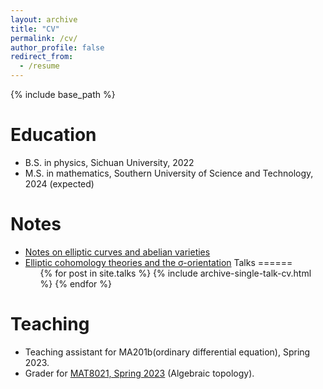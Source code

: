 ```yaml
---
layout: archive
title: "CV"
permalink: /cv/
author_profile: false
redirect_from:
  - /resume
---
```


{% include base_path %}

Education
======
* B.S. in physics, Sichuan University, 2022
* M.S. in mathematics, Southern University of Science and Technology, 2024 (expected)

Notes
======
* [Notes on elliptic curves and abelian varieties](https://552jc.github.io/ljc552.github.io//publications/files/Ellabvar.pdf)
* [Elliptic cohomology theories and the σ-orientation](https://552jc.github.io/ljc552.github.io//publications/files/sigmaorientation.pdf)
Talks
======
  <ul>{% for post in site.talks %}
    {% include archive-single-talk-cv.html %}
  {% endfor %}</ul>
  
Teaching
======
* Teaching assistant for MA201b(ordinary differential equation), Spring 2023.
* Grader for [MAT8021, Spring 2023](https://yifeizhu.github.io/8021/2023/) (Algebraic topology).
